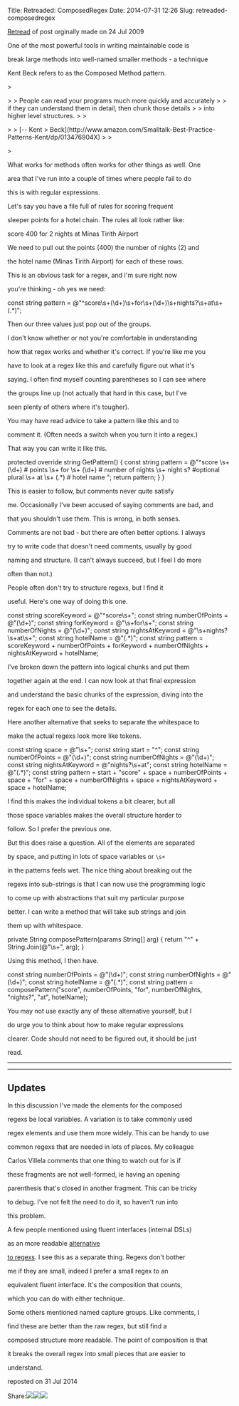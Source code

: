Title: Retreaded: ComposedRegex
Date: 2014-07-31 12:26
Slug: retreaded-composedregex

[Retread](http://martinfowler.com/bliki/Retread.html) of post orginally
made on 24 Jul 2009

</p>

One of the most powerful tools in writing maintainable code is

break large methods into well-named smaller methods - a technique

Kent Beck refers to as the Composed Method pattern.

</p>

<p>
> </p>
>
> People can read your programs much more quickly and accurately
>
> if they can understand them in detail, then chunk those details
>
> into higher level structures.
>
> </p>
>
> [-- Kent
> Beck](http://www.amazon.com/Smalltalk-Best-Practice-Patterns-Kent/dp/013476904X)
>
> </p>
> <p>

</p>

What works for methods often works for other things as well. One

area that I've run into a couple of times where people fail to do

this is with regular expressions.

</p>

Let's say you have a file full of rules for scoring frequent

sleeper points for a hotel chain. The rules all look rather like:

</p>

<p>
    score 400 for 2 nights at Minas Tirith Airport  

</p>

We need to pull out the points (400) the number of nights (2) and

the hotel name (Minas Tirith Airport) for each of these rows.

</p>

This is an obvious task for a regex, and I'm sure right now

you're thinking - oh yes we need:

</p>

<p>
    const string pattern =   @"^score\s+(\d+)\s+for\s+(\d+)\s+nights?\s+at\s+(.*)";

</p>

Then our three values just pop out of the groups.

</p>

I don't know whether or not you're comfortable in understanding

how that regex works and whether it's correct. If you're like me you

have to look at a regex like this and carefully figure out what it's

saying. I often find myself counting parentheses so I can see where

the groups line up (not actually that hard in this case, but I've

seen plenty of others where it's tougher).

</p>

You may have read advice to take a pattern like this and to

comment it. (Often needs a switch when you turn it into a regex.)

That way you can write it like this.

</p>

<p>
        protected override string GetPattern() {      const string pattern =        @"^score        \s+          (\d+)          # points        \s+        for        \s+        (\d+)          # number of nights        \s+        night        s?             #optional plural        \s+        at        \s+        (.*)           # hotel name        ";        return pattern;    }  }  

</p>

This is easier to follow, but comments never quite satisfy

me. Occasionally I've been accused of saying comments are bad, and

that you shouldn't use them. This is wrong, in both senses.

Comments are not bad - but there are often better options. I always

try to write code that doesn't need comments, usually by good

naming and structure. (I can't always succeed, but I feel I do more

often than not.)

</p>

People often don't try to structure regexs, but I find it

useful. Here's one way of doing this one.

</p>

<p>
        const string scoreKeyword = @"^score\s+";    const string numberOfPoints = @"(\d+)";    const string forKeyword = @"\s+for\s+";    const string numberOfNights = @"(\d+)";    const string nightsAtKeyword = @"\s+nights?\s+at\s+";    const string hotelName = @"(.*)";    const string pattern =  scoreKeyword + numberOfPoints +      forKeyword + numberOfNights + nightsAtKeyword + hotelName;  

</p>

I've broken down the pattern into logical chunks and put them

together again at the end. I can now look at that final expression

and understand the basic chunks of the expression, diving into the

regex for each one to see the details.

</p>

Here another alternative that seeks to separate the whitespace to

make the actual regexs look more like tokens.

</p>

<p>
        const string space = @"\s+";    const string start = "^";    const string numberOfPoints = @"(\d+)";    const string numberOfNights = @"(\d+)";    const string nightsAtKeyword = @"nights?\s+at";    const string hotelName = @"(.*)";    const string pattern =  start + "score" + space + numberOfPoints + space +      "for" + space + numberOfNights + space + nightsAtKeyword +        space + hotelName;  

</p>

I find this makes the individual tokens a bit clearer, but all

those space variables makes the overall structure harder to

follow. So I prefer the previous one.

</p>

But this does raise a question. All of the elements are separated

by space, and putting in lots of space variables or `\s+`

in the patterns feels wet. The nice thing about breaking out the

regexs into sub-strings is that I can now use the programming logic

to come up with abstractions that suit my particular purpose

better. I can write a method that will take sub strings and join

them up with whitespace.

</p>

<p>
        private String composePattern(params String[] arg) {      return "^" + String.Join(@"\s+", arg);    }  

</p>

Using this method, I then have.

</p>

<p>
        const string numberOfPoints = @"(\d+)";    const string numberOfNights = @"(\d+)";    const string hotelName = @"(.*)";    const string pattern =  composePattern("score", numberOfPoints,       "for", numberOfNights, "nights?", "at", hotelName);  

</p>

You may not use exactly any of these alternative yourself, but I

do urge you to think about how to make regular expressions

clearer. Code should not need to be figured out, it should be just

read.

</p>

* * * * *

<div id="Updates">

</p>

* * * * *

</p>

Updates
-------

</p>

In this discussion I've made the elements for the composed

regexs be local variables. A variation is to take commonly used

regex elements and use them more widely. This can be handy to use

common regexs that are needed in lots of places. My colleague

Carlos Villela comments that one thing to watch out for is if

these fragments are not well-formed, ie having an opening

parenthesis that's closed in another fragment. This can be tricky

to debug. I've not felt the need to do it, so haven't run into

this problem.

</p>

A few people mentioned using fluent interfaces (internal DSLs)

as an more readable
<a href="http://flimflan.com/blog/ReadableRegularExpressions.aspx">alternative

to regexs</a>. I see this as a separate thing. Regexs don't bother

me if they are small, indeed I prefer a small regex to an

equivalent fluent interface. It's the composition that counts,

which you can do with either technique.

</p>

Some others mentioned named capture groups. Like comments, I

find these are better than the raw regex, but still find a

composed structure more readable. The point of composition is that

it breaks the overall regex into small pieces that are easier to

understand.

</p>
<p>

</div>

</p>

reposted on 31 Jul 2014

</p>

<span
class="label">Share:</span>[![](http://martinfowler.com/t_mini-a.png)](https://twitter.com/intent/tweet?url=http://martinfowler.com/bliki/ComposedRegex.html&text=Bliki:%20ComposedRegex "Share on Twitter")[![](http://martinfowler.com/fb-icon-20.png)](https://facebook.com/sharer.php?u=http://martinfowler.com/bliki/ComposedRegex.html "Share on Facebook")[![](http://martinfowler.com/gplus-16.png)](https://plus.google.com/share?url=http://martinfowler.com/bliki/ComposedRegex.html "Share on Google Plus")

</p>

